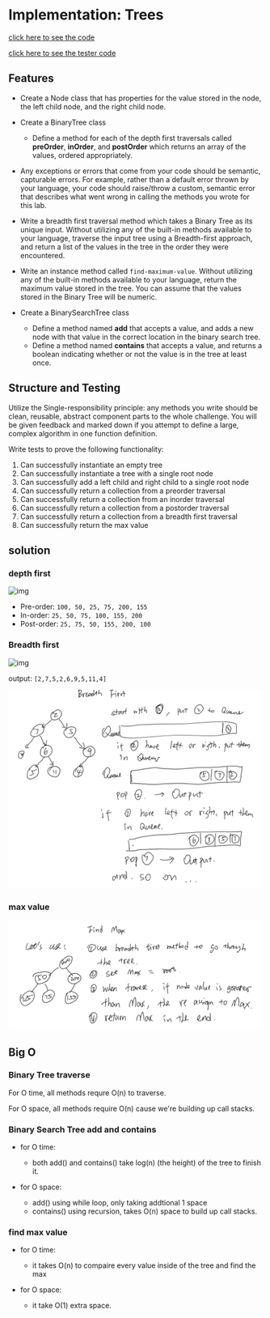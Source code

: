 # Implementation: Trees

[click here to see the code](./tree.js)

[click here to see the tester code](./tree.test.js)

## Features

- Create a Node class that has properties for the value stored in the node, the left child node, and the right child node.
- Create a BinaryTree class
  - Define a method for each of the depth first traversals called **preOrder**, **inOrder**, and **postOrder** which returns an array of the values, ordered appropriately.
- Any exceptions or errors that come from your code should be semantic, capturable errors. For example, rather than a default error thrown by your language, your code should raise/throw a custom, semantic error that describes what went wrong in calling the methods you wrote for this lab.
- Write a breadth first traversal method which takes a Binary Tree as its unique input. Without utilizing any of the built-in methods available to your language, traverse the input tree using a Breadth-first approach, and return a list of the values in the tree in the order they were encountered.
- Write an instance method called ```find-maximum-value```. Without utilizing any of the built-in methods available to your language, return the maximum value stored in the tree. You can assume that the values stored in the Binary Tree will be numeric.

- Create a BinarySearchTree class
  - Define a method named **add** that accepts a value, and adds a new node with that value in the correct location in the binary search tree.
  - Define a method named **contains** that accepts a value, and returns a boolean indicating whether or not the value is in the tree at least once.

## Structure and Testing

Utilize the Single-responsibility principle: any methods you write should be clean, reusable, abstract component parts to the whole challenge. You will be given feedback and marked down if you attempt to define a large, complex algorithm in one function definition.

Write tests to prove the following functionality:

1. Can successfully instantiate an empty tree
2. Can successfully instantiate a tree with a single root node
3. Can successfully add a left child and right child to a single root node
4. Can successfully return a collection from a preorder traversal
5. Can successfully return a collection from an inorder traversal
6. Can successfully return a collection from a postorder traversal
7. Can successfully return a collection from a breadth first traversal
8. Can successfully return the max value

## solution

### depth first

![img](https://codefellows.github.io/common_curriculum/data_structures_and_algorithms/Code_401/class-15/resources/images/BinaryTree1.PNG)

- Pre-order:  ```100, 50, 25, 75, 200, 155```
- In-order: ```25, 50, 75, 100, 155, 200```
- Post-order: ```25, 75, 50, 155, 200, 100```

### Breadth first

![img](https://codefellows.github.io/common_curriculum/data_structures_and_algorithms/Code_401/class-17/binary-tree.png)

output: ```[2,7,5,2,6,9,5,11,4]```

![img](tree.png)

### max value

![img](max.png)

## Big O

### Binary Tree traverse

For O time, all  methods requre O(n) to traverse.

For O space, all methods require O(n) cause we're building up call stacks.

### Binary Search Tree add and contains

- for O time:
  - both add() and contains() take log(n) (the height) of the tree to finish it.

- for O space:
  - add() using while loop, only taking addtional 1 space
  - contains() using recursion, takes O(n) space to build up call stacks.

### find max value

- for O time:
  - it takes O(n) to compaire every value inside of the tree and find the max

- for O space:
  - it take O(1) extra space.
